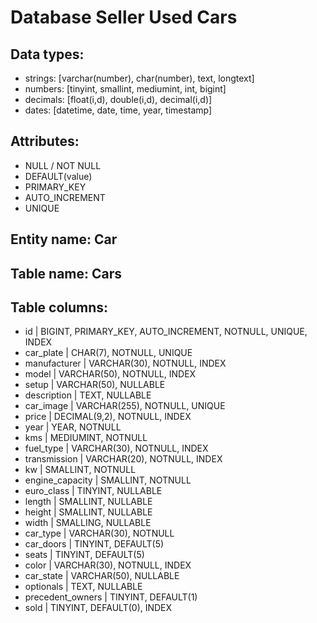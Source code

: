 # Database Seller Used Cars

## Data types:
- strings: [varchar(number), char(number), text, longtext]
- numbers: [tinyint, smallint, mediumint, int, bigint]
- decimals: [float(i,d), double(i,d), decimal(i,d)]
- dates: [datetime, date, time, year, timestamp]

## Attributes:
- NULL / NOT NULL
- DEFAULT(value)
- PRIMARY_KEY
- AUTO_INCREMENT
- UNIQUE

## Entity name: Car

## Table name: Cars

## Table columns:
- id                | BIGINT, PRIMARY_KEY, AUTO_INCREMENT, NOTNULL, UNIQUE, INDEX
- car_plate         | CHAR(7), NOTNULL, UNIQUE
- manufacturer      | VARCHAR(30), NOTNULL, INDEX
- model             | VARCHAR(50), NOTNULL, INDEX
- setup             | VARCHAR(50), NULLABLE
- description       | TEXT, NULLABLE
- car_image         | VARCHAR(255), NOTNULL, UNIQUE
- price             | DECIMAL(9,2), NOTNULL, INDEX
- year              | YEAR, NOTNULL
- kms               | MEDIUMINT, NOTNULL
- fuel_type         | VARCHAR(30), NOTNULL, INDEX
- transmission      | VARCHAR(20), NOTNULL, INDEX
- kw                | SMALLINT, NOTNULL
- engine_capacity   | SMALLINT, NOTNULL
- euro_class        | TINYINT, NULLABLE
- length            | SMALLINT, NULLABLE
- height            | SMALLINT, NULLABLE
- width             | SMALLING, NULLABLE
- car_type          | VARCHAR(30), NOTNULL
- car_doors         | TINYINT, DEFAULT(5)
- seats             | TINYINT, DEFAULT(5)
- color             | VARCHAR(30), NOTNULL, INDEX
- car_state         | VARCHAR(50), NULLABLE
- optionals         | TEXT, NULLABLE
- precedent_owners  | TINYINT, DEFAULT(1)
- sold              | TINYINT, DEFAULT(0), INDEX
